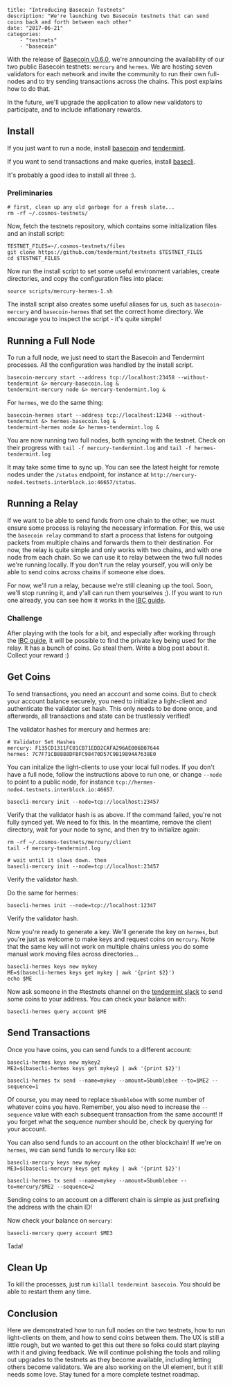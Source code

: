 ~~~
title: "Introducing Basecoin Testnets"
description: "We're launching two Basecoin testnets that can send coins back and forth between each other"
date: "2017-06-21"
categories: 
    - "testnets"
    - "basecoin"
~~~

With the release of [Basecoin v0.6.0](), we're announcing the availability of our two public Basecoin testnets:
`mercury` and `hermes`. We are hosting seven validators for each network and invite the community to run their own 
full-nodes and to try sending transactions across the chains. This post explains how to do that.

In the future, we'll upgrade the application to allow new validators to participate, and to include inflationary rewards.

## Install

If you just want to run a node, install [basecoin]() and [tendermint]().

If you want to send transactions and make queries, install [basecli]().

It's probably a good idea to install all three :).

### Preliminaries

```
# first, clean up any old garbage for a fresh slate...
rm -rf ~/.cosmos-testnets/
```

Now, fetch the testnets repository, which contains some initialization files and an install script:

```
TESTNET_FILES=~/.cosmos-testnets/files
git clone https://github.com/tendermint/testnets $TESTNET_FILES
cd $TESTNET_FILES
```

Now run the install script to set some useful environment variables, create directories, and copy the configuration files into place:

```
source scripts/mercury-hermes-1.sh
```

The install script also creates some useful aliases for us, such as `basecoin-mercury` and `basecoin-hermes` that set the correct home directory.
We encourage you to inspect the script - it's quite simple!

## Running a Full Node

To run a full node, we just need to start the Basecoin and Tendermint processes.
All the configuration was handled by the install script.

```
basecoin-mercury start --address tcp://localhost:23458 --without-tendermint &> mercury-basecoin.log &
tendermint-mercury node &> mercury-tendermint.log &
```

For `hermes`, we do the same thing:

```
basecoin-hermes start --address tcp://localhost:12348 --without-tendermint &> hermes-basecoin.log &
tendermint-hermes node &> hermes-tendermint.log &
```

You are now running two full nodes, both syncing with the testnet. Check on their progress with `tail -f mercury-tendermint.log` and `tail -f hermes-tendermint.log`

It may take some time to sync up. You can see the latest height for remote nodes under the `/status` endpoint, for instance at `http://mercury-node4.testnets.interblock.io:46657/status`.

## Running a Relay

If we want to be able to send funds from one chain to the other, we must ensure some process is relaying the necessary information.
For this, we use the `basecoin relay` command to start a process that listens for outgoing packets from multiple chains and forwards them to their destination.
For now, the relay is quite simple and only works with two chains, and with one node from each chain. So we can use it to relay between the two full nodes 
we're running locally. If you don't run the relay yourself, you will only be able to send coins across chains if someone else does.

For now, we'll run a relay, because we're still cleaning up the tool. Soon, we'll stop running it, and y'all can run them yourselves ;).
If you want to run one already, you can see how it works in the [IBC guide](https://github.com/tendermint/basecoin/blob/master/docs/guide/ibc.md).

### Challenge

After playing with the tools for a bit, and especially after working through the [IBC guide](https://github.com/tendermint/basecoin/blob/master/docs/guide/ibc.md),
it will be possible to find the private key being used for the relay. It has a bunch of coins. Go steal them. Write a blog post about it.
Collect your reward :)

## Get Coins

To send transactions, you need an account and some coins. But to check your account balance securely,
you need to initialize a light-client and authenticate the validator set hash. This only needs to be done once,
and afterwards, all transactions and state can be trustlessly verified! 

The validator hashes for mercury and hermes are:

```
# Validator Set Hashes
mercury: F135CD1311FC01CB71EDD2CAFA296AE006B07644
hermes: 7C7F71CB8888DFBFC98470D57C9B19894A7638E0
```

You can initalize the light-clients to use your local full nodes.
If you don't have a full node, follow the instructions above to run one, or change `--node` to point to a public node,
for instance `tcp://hermes-node4.testnets.interblock.io:46657`.

```
basecli-mercury init --node=tcp://localhost:23457
```

Verify that the validator hash is as above. 
If the command failed, you're not fully synced yet. We need to fix this.
In the meantime, remove the client directory, wait for your node to sync, 
and then try to initialize again:

```
rm -rf ~/.cosmos-testnets/mercury/client
tail -f mercury-tendermint.log

# wait until it slows down. then
basecli-mercury init --node=tcp://localhost:23457
```

Verify the validator hash.

Do the same for hermes:

```
basecli-hermes init --node=tcp://localhost:12347
```

Verify the validator hash.

Now you're ready to generate a key.
We'll generate the key on `hermes`, but you're just as welcome to make keys and request coins on `mercury`.
Note that the same key will not work on multiple chains unless you do some manual work moving files across directories...

```
basecli-hermes keys new mykey
ME=$(basecli-hermes keys get mykey | awk '{print $2}')
echo $ME
```

Now ask someone in the #testnets channel on the [tendermint slack](http://forum.tendermint.com:3000/) to send some coins to your address.
You can check your balance with:

```
basecli-hermes query account $ME
```

## Send Transactions

Once you have coins, you can send funds to a different account:

```
basecli-hermes keys new mykey2
ME2=$(basecli-hermes keys get mykey2 | awk '{print $2}')

basecli-hermes tx send --name=mykey --amount=5bumblebee --to=$ME2 --sequence=1
```

Of course, you may need to replace `5bumblebee` with some number of whatever coins you have.
Remember, you also need to increase the `--sequence` value with each subsequent transaction
from the same account! If you forget what the sequence number should be, check by querying for your account.

You can also send funds to an account on the other blockchain! If we're on `hermes`, we can send funds to `mercury` like so:

```
basecli-mercury keys new mykey
ME3=$(basecli-mercury keys get mykey | awk '{print $2}')

basecli-hermes tx send --name=mykey --amount=5bumblebee --to=mercury/$ME2 --sequence=2
```

Sending coins to an account on a different chain is simple as just prefixing the address with the chain ID!

Now check your balance on `mercury`:

```
basecli-mercury query account $ME3
```

Tada!

## Clean Up

To kill the processes, just run `killall tendermint basecoin`. You should be able to restart them any time.

## Conclusion

Here we demonstrated how to run full nodes on the two testnets, how to run light-clients on them,
and how to send coins between them. The UX is still a little rough, but we wanted to get this out there
so folks could start playing with it and giving feedback. We will continue polishing the tools and rolling out 
upgrades to the testnets as they become available, including letting others become validators. We are also
working on the UI element, but it still needs some love. Stay tuned for a more complete testnet roadmap.

